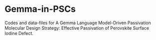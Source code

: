 # Gemma-in-PSCs
Codes and data-files for A Gemma Language Model-Driven Passivation Molecular Design Strategy: Effective Passivation of Perovskite Surface Iodine Defect.
